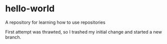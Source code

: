 # hello-world
A repository for learning how to use repositories

First attempt was thrawted, so I trashed my initial change and started a new branch.
